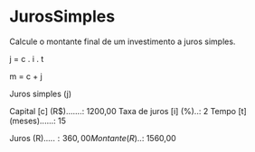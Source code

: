 # JurosSimples

Calcule o montante final de um investimento a juros simples.

j = c . i . t

m = c + j

Juros simples (j)

Capital [c] (R$).......: 1200,00
Taxa de juros [i] (%)..: 2
Tempo [t] (meses)......: 15

Juros (R$).....: 360,00
Montante (R$)..: 1560,00